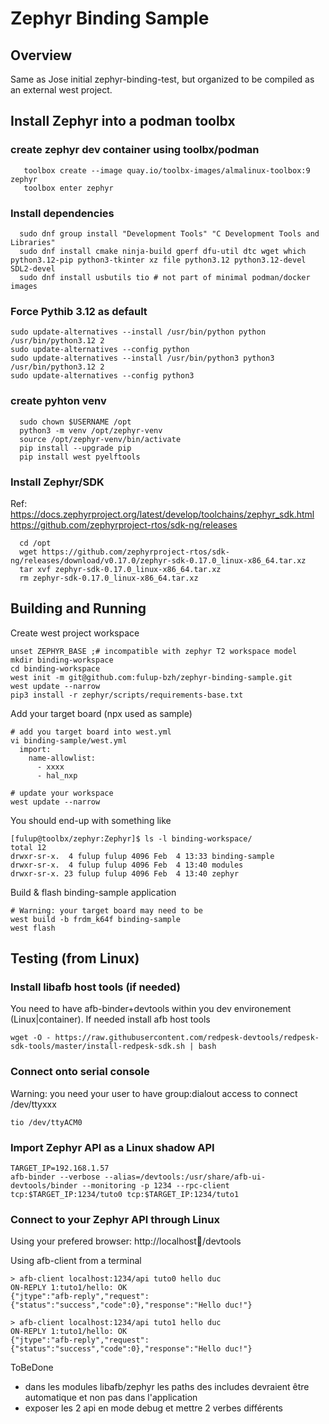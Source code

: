 
# Zephyr Binding Sample

## Overview

Same as Jose initial zephyr-binding-test, but organized to be compiled as an external west project.

## Install Zephyr into a podman toolbx

### create zephyr dev container using toolbx/podman
```
   toolbox create --image quay.io/toolbx-images/almalinux-toolbox:9 zephyr
   toolbox enter zephyr
```

### Install dependencies
```
  sudo dnf group install "Development Tools" "C Development Tools and Libraries"
  sudo dnf install cmake ninja-build gperf dfu-util dtc wget which python3.12-pip python3-tkinter xz file python3.12 python3.12-devel SDL2-devel
  sudo dnf install usbutils tio # not part of minimal podman/docker images
```

### Force Pythib 3.12 as default
```
sudo update-alternatives --install /usr/bin/python python /usr/bin/python3.12 2
sudo update-alternatives --config python
sudo update-alternatives --install /usr/bin/python3 python3 /usr/bin/python3.12 2
sudo update-alternatives --config python3
```

### create pyhton venv
```
  sudo chown $USERNAME /opt
  python3 -m venv /opt/zephyr-venv
  source /opt/zephyr-venv/bin/activate
  pip install --upgrade pip
  pip install west pyelftools
```

### Install Zephyr/SDK
  Ref: https://docs.zephyrproject.org/latest/develop/toolchains/zephyr_sdk.html
  https://github.com/zephyrproject-rtos/sdk-ng/releases
```
  cd /opt
  wget https://github.com/zephyrproject-rtos/sdk-ng/releases/download/v0.17.0/zephyr-sdk-0.17.0_linux-x86_64.tar.xz
  tar xvf zephyr-sdk-0.17.0_linux-x86_64.tar.xz
  rm zephyr-sdk-0.17.0_linux-x86_64.tar.xz
```

## Building and Running

Create west project workspace
```
unset ZEPHYR_BASE ;# incompatible with zephyr T2 workspace model
mkdir binding-workspace
cd binding-workspace
west init -m git@github.com:fulup-bzh/zephyr-binding-sample.git
west update --narrow
pip3 install -r zephyr/scripts/requirements-base.txt
```

Add your target board (npx used as sample)
```
# add you target board into west.yml
vi binding-sample/west.yml
  import:
    name-allowlist:
      - xxxx
      - hal_nxp

# update your workspace
west update --narrow
```

You should end-up with something like
```
[fulup@toolbx/zephyr:Zephyr]$ ls -l binding-workspace/
total 12
drwxr-sr-x.  4 fulup fulup 4096 Feb  4 13:33 binding-sample
drwxr-sr-x.  4 fulup fulup 4096 Feb  4 13:40 modules
drwxr-sr-x. 23 fulup fulup 4096 Feb  4 13:40 zephyr
```

Build & flash  binding-sample application
```
# Warning: your target board may need to be
west build -b frdm_k64f binding-sample
west flash
```

## Testing (from Linux)

### Install libafb host tools (if needed)
You need to have afb-binder+devtools within you dev environement (Linux|container). If needed install afb host tools
```
wget -O - https://raw.githubusercontent.com/redpesk-devtools/redpesk-sdk-tools/master/install-redpesk-sdk.sh | bash

```

### Connect onto serial console
Warning: you need your user to have group:dialout access to connect /dev/ttyxxx
```
tio /dev/ttyACM0
```

### Import Zephyr API as a Linux shadow API
```
TARGET_IP=192.168.1.57
afb-binder --verbose --alias=/devtools:/usr/share/afb-ui-devtools/binder --monitoring -p 1234 --rpc-client tcp:$TARGET_IP:1234/tuto0 tcp:$TARGET_IP:1234/tuto1
```

### Connect to your Zephyr API through Linux

Using your prefered browser: http://localhost:1234:/devtools

Using afb-client from a terminal
```
> afb-client localhost:1234/api tuto0 hello duc
ON-REPLY 1:tuto1/hello: OK
{"jtype":"afb-reply","request":{"status":"success","code":0},"response":"Hello duc!"}

> afb-client localhost:1234/api tuto1 hello duc
ON-REPLY 1:tuto1/hello: OK
{"jtype":"afb-reply","request":{"status":"success","code":0},"response":"Hello duc!"}
```

ToBeDone

* dans les modules libafb/zephyr les paths des includes devraient être automatique et non pas dans l'application
* exposer les 2 api en mode debug et mettre 2 verbes différents
